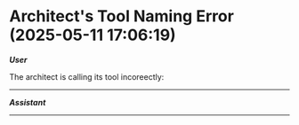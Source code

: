<!-- Generated by SpecStory -->

# Architect's Tool Naming Error (2025-05-11 17:06:19)

_**User**_

The architect is calling its tool incoreectly:

---

_**Assistant**_



---

